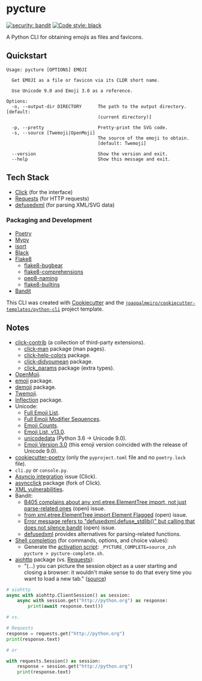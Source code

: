 # pycture

[![security: bandit](https://img.shields.io/badge/security-bandit-yellow.svg)](https://github.com/PyCQA/bandit)
[![Code style: black](https://img.shields.io/badge/code%20style-black-000000.svg)](https://github.com/psf/black)

A Python CLI for obtaining emojis as files and favicons.

## Quickstart

```text
Usage: pycture [OPTIONS] EMOJI

  Get EMOJI as a file or favicon via its CLDR short name.

  Use Unicode 9.0 and Emoji 3.0 as a reference.

Options:
  -o, --output-dir DIRECTORY      The path to the output directory.  [default:
                                  (current directory)]

  -p, --pretty                    Pretty-print the SVG code.
  -s, --source [Twemoji|OpenMoji]
                                  The source of the emoji to obtain.
                                  [default: Twemoji]

  --version                       Show the version and exit.
  --help                          Show this message and exit.
```

## Tech Stack

- [Click](https://click.palletsprojects.com/) (for the interface)
- [Requests](https://github.com/psf/requests) (for HTTP requests)
- [defusedxml](https://github.com/tiran/defusedxml) (for parsing XML/SVG data)

### Packaging and Development

- [Poetry](https://python-poetry.org/)
- [Mypy](http://mypy-lang.org/)
- [isort](https://pycqa.github.io/isort/)
- [Black](https://github.com/psf/black)
- [Flake8](https://flake8.pycqa.org/)
  - [flake8-bugbear](https://github.com/PyCQA/flake8-bugbear)
  - [flake8-comprehensions](https://github.com/adamchainz/flake8-comprehensions)
  - [pep8-naming](https://github.com/PyCQA/pep8-naming)
  - [flake8-builtins](https://github.com/gforcada/flake8-builtins)
- [Bandit](https://bandit.readthedocs.io/)

This CLI was created with [Cookiecutter](https://github.com/audreyr/cookiecutter) and the [`joaopalmeiro/cookiecutter-templates/python-cli`](https://github.com/joaopalmeiro/cookiecutter-templates) project template.

## Notes

- [click-contrib](https://github.com/click-contrib) (a collection of third-party extensions).
  - [click-man](https://github.com/click-contrib/click-man) package (man pages).
  - [click-help-colors](https://github.com/click-contrib/click-help-colors) package.
  - [click-didyoumean](https://github.com/click-contrib/click-didyoumean) package.
  - [click_params](https://github.com/click-contrib/click_params) package (extra types).
- [OpenMoji](https://openmoji.org/).
- [emoji](https://github.com/carpedm20/emoji) package.
- [demoji](https://github.com/bsolomon1124/demoji) package.
- [Twemoji](https://github.com/twitter/twemoji).
- [Inflection](https://inflection.readthedocs.io/en/latest/) package.
- Unicode:
  - [Full Emoji List](https://unicode.org/emoji/charts/full-emoji-list.html).
  - [Full Emoji Modifier Sequences](http://www.unicode.org/emoji/charts/full-emoji-modifiers.html).
  - [Emoji Counts](http://www.unicode.org/emoji/charts/emoji-counts.html).
  - [Emoji List, v13.0](https://unicode.org/emoji/charts-13.0/emoji-list.html).
  - [unicodedata](https://docs.python.org/3.6/library/unicodedata.html) (Python 3.6 -> Unicode 9.0).
  - [Emoji Version 3.0](https://emojipedia.org/emoji-3.0/) (this emoji version coincided with the release of Unicode 9.0).
- [cookiecutter-poetry](https://github.com/johanvergeer/cookiecutter-poetry) (only the `pyproject.toml` file and no `poetry.lock` file).
- `cli.py` or `console.py`.
- [Asyncio integration](https://github.com/pallets/click/issues/85) issue (Click).
- [asyncclick](https://github.com/python-trio/asyncclick) package (fork of Click).
- [XML vulnerabilities](https://docs.python.org/3/library/xml.html#xml-vulnerabilities).
- Bandit:
  - [B405 complains about any xml.etree.ElementTree import, not just parse-related ones](https://github.com/PyCQA/bandit/issues/709) (open) issue.
  - [from xml.etree.ElementTree import Element Flagged](https://github.com/PyCQA/bandit/issues/602) (open) issue.
  - [Error message refers to "defusedxml.defuse_stdlib()" but calling that does not silence bandit](https://github.com/PyCQA/bandit/issues/708) (open) issue.
  - [defusedxml](https://github.com/tiran/defusedxml) provides alternatives for parsing-related functions.
- [Shell completion](https://click.palletsprojects.com/en/7.x/bashcomplete/) (for commands, options, and choice values):
  - Generate the [activation script](https://click.palletsprojects.com/en/7.x/bashcomplete/#activation-script): `_PYCTURE_COMPLETE=source_zsh pycture > pycture-complete.sh`.
- [aiohttp](https://github.com/aio-libs/aiohttp) package (vs. [Requests](https://github.com/psf/requests)):
  - "(...) you can picture the session object as a user starting and closing a browser: it wouldn't make sense to do that every time you want to load a new tab." ([source](https://docs.aiohttp.org/en/stable/http_request_lifecycle.html))

```python
# aiohttp
async with aiohttp.ClientSession() as session:
    async with session.get("http://python.org") as response:
        print(await response.text())

# vs.

# Requests
response = requests.get("http://python.org")
print(response.text)

# or

with requests.Session() as session:
    response = session.get("http://python.org")
    print(response.text)
```
